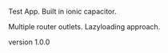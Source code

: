 Test App.
Built in ionic capacitor.

Multiple router outlets.
Lazyloading approach.

version 1.0.0

